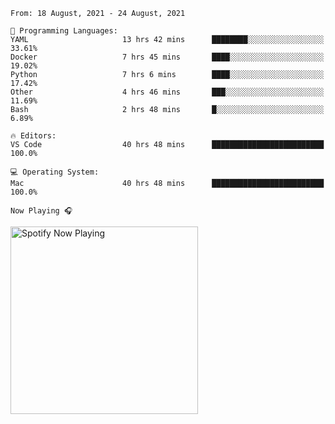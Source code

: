 <!--START_SECTION:waka-->
```text
From: 18 August, 2021 - 24 August, 2021

💬 Programming Languages: 
YAML                     13 hrs 42 mins      ████████░░░░░░░░░░░░░░░░░   33.61% 
Docker                   7 hrs 45 mins       ████░░░░░░░░░░░░░░░░░░░░░   19.02% 
Python                   7 hrs 6 mins        ████░░░░░░░░░░░░░░░░░░░░░   17.42% 
Other                    4 hrs 46 mins       ███░░░░░░░░░░░░░░░░░░░░░░   11.69% 
Bash                     2 hrs 48 mins       █░░░░░░░░░░░░░░░░░░░░░░░░   6.89%

🔥 Editors: 
VS Code                  40 hrs 48 mins      █████████████████████████   100.0%

💻 Operating System: 
Mac                      40 hrs 48 mins      █████████████████████████   100.0%

```


<!--END_SECTION:waka-->

`Now Playing 🎧`

[<img src="https://spotify-now-playing-cyan-seven.vercel.app/api/spotify-playing" alt="Spotify Now Playing" width="300" />](https://open.spotify.com/user/gregnrobinson-ca)



